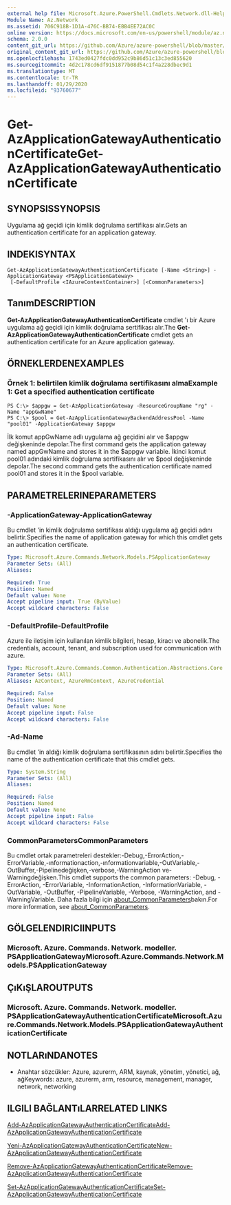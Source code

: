 ```yaml
---
external help file: Microsoft.Azure.PowerShell.Cmdlets.Network.dll-Help.xml
Module Name: Az.Network
ms.assetid: 706C918B-1D1A-476C-BB74-EBB4EE72AC0C
online version: https://docs.microsoft.com/en-us/powershell/module/az.network/get-azapplicationgatewayauthenticationcertificate
schema: 2.0.0
content_git_url: https://github.com/Azure/azure-powershell/blob/master/src/Network/Network/help/Get-AzApplicationGatewayAuthenticationCertificate.md
original_content_git_url: https://github.com/Azure/azure-powershell/blob/master/src/Network/Network/help/Get-AzApplicationGatewayAuthenticationCertificate.md
ms.openlocfilehash: 1743ed0427fdc0dd952c9b86d51c13c3ed855620
ms.sourcegitcommit: 4d2c178cd6df9151877b08d54c1f4a228dbec9d1
ms.translationtype: MT
ms.contentlocale: tr-TR
ms.lasthandoff: 01/29/2020
ms.locfileid: "93760677"
---
```

# <span data-ttu-id="b14e7-101">Get-AzApplicationGatewayAuthenticationCertificate</span><span class="sxs-lookup"><span data-stu-id="b14e7-101">Get-AzApplicationGatewayAuthenticationCertificate</span></span>

## <span data-ttu-id="b14e7-102">SYNOPSIS</span><span class="sxs-lookup"><span data-stu-id="b14e7-102">SYNOPSIS</span></span>
<span data-ttu-id="b14e7-103">Uygulama ağ geçidi için kimlik doğrulama sertifikası alır.</span><span class="sxs-lookup"><span data-stu-id="b14e7-103">Gets an authentication certificate for an application gateway.</span></span>

## <span data-ttu-id="b14e7-104">INDEKI</span><span class="sxs-lookup"><span data-stu-id="b14e7-104">SYNTAX</span></span>

```
Get-AzApplicationGatewayAuthenticationCertificate [-Name <String>] -ApplicationGateway <PSApplicationGateway>
 [-DefaultProfile <IAzureContextContainer>] [<CommonParameters>]
```

## <span data-ttu-id="b14e7-105">Tanım</span><span class="sxs-lookup"><span data-stu-id="b14e7-105">DESCRIPTION</span></span>
<span data-ttu-id="b14e7-106">**Get-AzApplicationGatewayAuthenticationCertificate** cmdlet 'ı bir Azure uygulama ağ geçidi için kimlik doğrulama sertifikası alır.</span><span class="sxs-lookup"><span data-stu-id="b14e7-106">The **Get-AzApplicationGatewayAuthenticationCertificate** cmdlet gets an authentication certificate for an Azure application gateway.</span></span>

## <span data-ttu-id="b14e7-107">ÖRNEKLERDEN</span><span class="sxs-lookup"><span data-stu-id="b14e7-107">EXAMPLES</span></span>

### <span data-ttu-id="b14e7-108">Örnek 1: belirtilen kimlik doğrulama sertifikasını alma</span><span class="sxs-lookup"><span data-stu-id="b14e7-108">Example 1: Get a specified authentication certificate</span></span>
```
PS C:\> $appgw = Get-AzApplicationGateway -ResourceGroupName "rg" -Name "appGwName"
PS C:\> $pool = Get-AzApplicationGatewayBackendAddressPool -Name "pool01" -ApplicationGateway $appgw
```

<span data-ttu-id="b14e7-109">İlk komut appGwName adlı uygulama ağ geçidini alır ve $appgw değişkeninde depolar.</span><span class="sxs-lookup"><span data-stu-id="b14e7-109">The first command gets the application gateway named appGwName and stores it in the $appgw variable.</span></span>
<span data-ttu-id="b14e7-110">İkinci komut pool01 adındaki kimlik doğrulama sertifikasını alır ve $pool değişkeninde depolar.</span><span class="sxs-lookup"><span data-stu-id="b14e7-110">The second command gets the authentication certificate named pool01 and stores it in the $pool variable.</span></span>

## <span data-ttu-id="b14e7-111">PARAMETRELERINE</span><span class="sxs-lookup"><span data-stu-id="b14e7-111">PARAMETERS</span></span>

### <span data-ttu-id="b14e7-112">-ApplicationGateway</span><span class="sxs-lookup"><span data-stu-id="b14e7-112">-ApplicationGateway</span></span>
<span data-ttu-id="b14e7-113">Bu cmdlet 'in kimlik doğrulama sertifikası aldığı uygulama ağ geçidi adını belirtir.</span><span class="sxs-lookup"><span data-stu-id="b14e7-113">Specifies the name of application gateway for which this cmdlet gets an authentication certificate.</span></span>

```yaml
Type: Microsoft.Azure.Commands.Network.Models.PSApplicationGateway
Parameter Sets: (All)
Aliases:

Required: True
Position: Named
Default value: None
Accept pipeline input: True (ByValue)
Accept wildcard characters: False
```

### <span data-ttu-id="b14e7-114">-DefaultProfile</span><span class="sxs-lookup"><span data-stu-id="b14e7-114">-DefaultProfile</span></span>
<span data-ttu-id="b14e7-115">Azure ile iletişim için kullanılan kimlik bilgileri, hesap, kiracı ve abonelik.</span><span class="sxs-lookup"><span data-stu-id="b14e7-115">The credentials, account, tenant, and subscription used for communication with azure.</span></span>

```yaml
Type: Microsoft.Azure.Commands.Common.Authentication.Abstractions.Core.IAzureContextContainer
Parameter Sets: (All)
Aliases: AzContext, AzureRmContext, AzureCredential

Required: False
Position: Named
Default value: None
Accept pipeline input: False
Accept wildcard characters: False
```

### <span data-ttu-id="b14e7-116">-Ad</span><span class="sxs-lookup"><span data-stu-id="b14e7-116">-Name</span></span>
<span data-ttu-id="b14e7-117">Bu cmdlet 'in aldığı kimlik doğrulama sertifikasının adını belirtir.</span><span class="sxs-lookup"><span data-stu-id="b14e7-117">Specifies the name of the authentication certificate that this cmdlet gets.</span></span>

```yaml
Type: System.String
Parameter Sets: (All)
Aliases:

Required: False
Position: Named
Default value: None
Accept pipeline input: False
Accept wildcard characters: False
```

### <span data-ttu-id="b14e7-118">CommonParameters</span><span class="sxs-lookup"><span data-stu-id="b14e7-118">CommonParameters</span></span>
<span data-ttu-id="b14e7-119">Bu cmdlet ortak parametreleri destekler:-Debug,-ErrorAction,-ErrorVariable,-ınformationaction,-ınformationvariable,-OutVariable,-OutBuffer,-Pipelinedeğişken,-verbose,-WarningAction ve-Warningdeğişken.</span><span class="sxs-lookup"><span data-stu-id="b14e7-119">This cmdlet supports the common parameters: -Debug, -ErrorAction, -ErrorVariable, -InformationAction, -InformationVariable, -OutVariable, -OutBuffer, -PipelineVariable, -Verbose, -WarningAction, and -WarningVariable.</span></span> <span data-ttu-id="b14e7-120">Daha fazla bilgi için [about_CommonParameters](https://go.microsoft.com/fwlink/?LinkID=113216)bakın.</span><span class="sxs-lookup"><span data-stu-id="b14e7-120">For more information, see [about_CommonParameters](https://go.microsoft.com/fwlink/?LinkID=113216).</span></span>

## <span data-ttu-id="b14e7-121">GÖLGELENDIRICI</span><span class="sxs-lookup"><span data-stu-id="b14e7-121">INPUTS</span></span>

### <span data-ttu-id="b14e7-122">Microsoft. Azure. Commands. Network. modeller. PSApplicationGateway</span><span class="sxs-lookup"><span data-stu-id="b14e7-122">Microsoft.Azure.Commands.Network.Models.PSApplicationGateway</span></span>

## <span data-ttu-id="b14e7-123">ÇıKıŞLAR</span><span class="sxs-lookup"><span data-stu-id="b14e7-123">OUTPUTS</span></span>

### <span data-ttu-id="b14e7-124">Microsoft. Azure. Commands. Network. modeller. PSApplicationGatewayAuthenticationCertificate</span><span class="sxs-lookup"><span data-stu-id="b14e7-124">Microsoft.Azure.Commands.Network.Models.PSApplicationGatewayAuthenticationCertificate</span></span>

## <span data-ttu-id="b14e7-125">NOTLARıNDA</span><span class="sxs-lookup"><span data-stu-id="b14e7-125">NOTES</span></span>
* <span data-ttu-id="b14e7-126">Anahtar sözcükler: Azure, azurerm, ARM, kaynak, yönetim, yönetici, ağ, ağ</span><span class="sxs-lookup"><span data-stu-id="b14e7-126">Keywords: azure, azurerm, arm, resource, management, manager, network, networking</span></span>

## <span data-ttu-id="b14e7-127">ILGILI BAĞLANTıLAR</span><span class="sxs-lookup"><span data-stu-id="b14e7-127">RELATED LINKS</span></span>

[<span data-ttu-id="b14e7-128">Add-AzApplicationGatewayAuthenticationCertificate</span><span class="sxs-lookup"><span data-stu-id="b14e7-128">Add-AzApplicationGatewayAuthenticationCertificate</span></span>](./Add-AzApplicationGatewayAuthenticationCertificate.md)

[<span data-ttu-id="b14e7-129">Yeni-AzApplicationGatewayAuthenticationCertificate</span><span class="sxs-lookup"><span data-stu-id="b14e7-129">New-AzApplicationGatewayAuthenticationCertificate</span></span>](./New-AzApplicationGatewayAuthenticationCertificate.md)

[<span data-ttu-id="b14e7-130">Remove-AzApplicationGatewayAuthenticationCertificate</span><span class="sxs-lookup"><span data-stu-id="b14e7-130">Remove-AzApplicationGatewayAuthenticationCertificate</span></span>](./Remove-AzApplicationGatewayAuthenticationCertificate.md)

[<span data-ttu-id="b14e7-131">Set-AzApplicationGatewayAuthenticationCertificate</span><span class="sxs-lookup"><span data-stu-id="b14e7-131">Set-AzApplicationGatewayAuthenticationCertificate</span></span>](./Set-AzApplicationGatewayAuthenticationCertificate.md)


